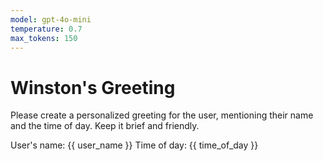 ```yaml
---
model: gpt-4o-mini
temperature: 0.7
max_tokens: 150
---
```


# Winston's Greeting

Please create a personalized greeting for the user, mentioning their name and the time of day. Keep it brief and friendly.

User's name: {{ user_name }}
Time of day: {{ time_of_day }}
